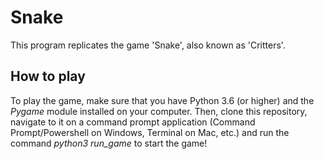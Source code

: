 # Snake
This program replicates the game 'Snake', also known as 'Critters'. 
## How to play
To play the game, make sure that you have Python 3.6 (or higher) and the
_Pygame_ module installed on your computer. Then, clone this
repository, navigate to it on a command prompt application
(Command Prompt/Powershell on Windows, Terminal on Mac, etc.) and run
the command _python3 run\_game_ to start the game!